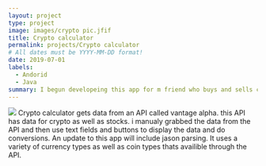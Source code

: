 ```yaml
---
layout: project
type: project
image: images/crypto pic.jfif
title: Crypto calculator
permalink: projects/Crypto calculator
# All dates must be YYYY-MM-DD format!
date: 2019-07-01
labels:
  - Andorid
  - Java
summary: I begun developeing this app for m friend who buys and sells cryto to people in hawaii that dont have access to the exchanges. 
---
```


<div class="ui small rounded images">
  
</div>
<img class="ui medium right floated rounded image" src="../images/cryptoPic1">
Crypto calculator gets data from an API called vantage alpha. this API has data for crypto as well as stocks. i manualy grabbed the data from the API and then use text fields and buttons to display the data and do conversions. An update to this app will include jason parsing. It uses a variety of currency types as well as coin types thats availible through the API.






